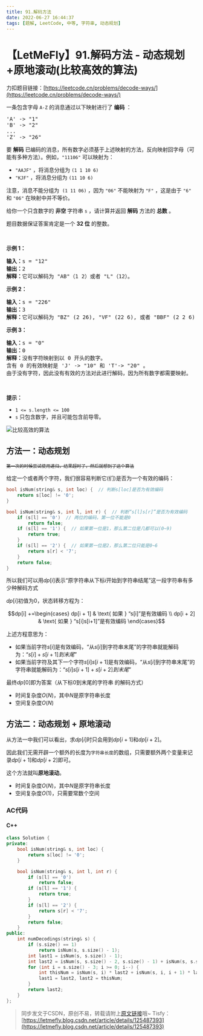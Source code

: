 ```yaml
---
title: 91.解码方法
date: 2022-06-27 16:44:37
tags: [题解, LeetCode, 中等, 字符串, 动态规划]
---
```


# 【LetMeFly】91.解码方法 - 动态规划+原地滚动(比较高效的算法)

力扣题目链接：[https://leetcode.cn/problems/decode-ways/](https://leetcode.cn/problems/decode-ways/)

<p>一条包含字母&nbsp;<code>A-Z</code> 的消息通过以下映射进行了 <strong>编码</strong> ：</p>

<pre>
'A' -&gt; "1"
'B' -&gt; "2"
...
'Z' -&gt; "26"</pre>

<p>要 <strong>解码</strong> 已编码的消息，所有数字必须基于上述映射的方法，反向映射回字母（可能有多种方法）。例如，<code>"11106"</code> 可以映射为：</p>

<ul>
	<li><code>"AAJF"</code> ，将消息分组为 <code>(1 1 10 6)</code></li>
	<li><code>"KJF"</code> ，将消息分组为 <code>(11 10 6)</code></li>
</ul>

<p>注意，消息不能分组为&nbsp; <code>(1 11 06)</code> ，因为 <code>"06"</code> 不能映射为 <code>"F"</code> ，这是由于 <code>"6"</code> 和 <code>"06"</code> 在映射中并不等价。</p>

<p>给你一个只含数字的 <strong>非空 </strong>字符串 <code>s</code> ，请计算并返回 <strong>解码</strong> 方法的 <strong>总数</strong> 。</p>

<p>题目数据保证答案肯定是一个 <strong>32 位</strong> 的整数。</p>

<p>&nbsp;</p>

<p><strong>示例 1：</strong></p>

<pre>
<strong>输入：</strong>s = "12"
<strong>输出：</strong>2
<strong>解释：</strong>它可以解码为 "AB"（1 2）或者 "L"（12）。
</pre>

<p><strong>示例 2：</strong></p>

<pre>
<strong>输入：</strong>s = "226"
<strong>输出：</strong>3
<strong>解释：</strong>它可以解码为 "BZ" (2 26), "VF" (22 6), 或者 "BBF" (2 2 6) 。
</pre>

<p><strong>示例 3：</strong></p>

<pre>
<strong>输入：</strong>s = "0"
<strong>输出：</strong>0
<strong>解释：</strong>没有字符映射到以 0 开头的数字。
含有 0 的有效映射是 'J' -&gt; "10" 和 'T'-&gt; "20" 。
由于没有字符，因此没有有效的方法对此进行解码，因为所有数字都需要映射。
</pre>

<p>&nbsp;</p>

<p><strong>提示：</strong></p>

<ul>
	<li><code>1 &lt;= s.length &lt;= 100</code></li>
	<li><code>s</code> 只包含数字，并且可能包含前导零。</li>
</ul>

![比较高效的算法](https://cors.tisfy.eu.org/https://img-blog.csdnimg.cn/9f1dda529e7c4a96b1cc6d0c37790e75.jpeg#pic_center)

## 方法一：动态规划

<small><del>第一次的时候尝试使用递归，结果超时了，然后就想到了这个算法</del></small>

给定一个或者两个字符，我们很容易判断它(们)是否为一个有效的编码：

```cpp
bool isNum(string& s, int loc) {  // 判断s[loc]是否为有效编码
    return s[loc] != '0';
}

bool isNum(string& s, int l, int r) {  // 判断“s[l]s[r]”是否为有效编码
    if (s[l] == '0')  // 两位的编码，第一位不能是0
        return false;
    if (s[l] == '1') {  // 如果第一位是1，那么第二位是几都可以(0~9)
        return true;
    }
    if (s[l] == '2') {  // 如果第一位是2，那么第二位只能是0~6
        return s[r] < '7';
    }
    return false;
}
```

所以我们可以用$dp[i]$表示“原字符串从下标$i$开始到字符串结尾”这一段字符串有多少种解码方式

$dp[i]$初值为$0$，状态转移方程为：

$$dp[i] +=\begin{cases}
 dp[i + 1]  & \text{ 如果 } “s[i]”是有效编码 \\
 dp[i + 2] & \text{ 如果 } “s[i]s[i+1]”是有效编码
\end{cases}$$

上述方程意思为：

+ 如果当前字符$s[i]$是有效编码，“从$s[i]$到字符串末尾”的字符串就能解码为：“$s[i] + s[i + 1]到末尾$”
+ 如果当前字符及其下一个字符$s[i]s[i+1]$是有效编码，“从$s[i]$到字符串末尾”的字符串就能解码为：“$s[i]s[i+1] + s[i + 2]到末尾$”

最终$dp[0]$即为答案（从下标$0$到末尾的字符串 的解码方式）

+ 时间复杂度$O(N)$，其中$N$是原字符串长度
+ 空间复杂度$O(N)$

## 方法二：动态规划 + 原地滚动

从方法一中我们可以看出，求$dp[i]$时只会用到$dp[i+1]$和$dp[i+2]$。

因此我们无需开辟一个额外的长度为```字符串长度```的数组，只需要额外两个变量来记录$dp[i+1]$和$dp[i+2]$即可。

这个方法就叫**原地滚动**。

+ 时间复杂度$O(N)$，其中$N$是原字符串长度
+ 空间复杂度$O(1)$，只需要常数个空间

### AC代码

#### C++

```cpp
class Solution {
private:
    bool isNum(string& s, int loc) {
        return s[loc] != '0';
    }

    bool isNum(string& s, int l, int r) {
        if (s[l] == '0')
            return false;
        if (s[l] == '1') {
            return true;
        }
        if (s[l] == '2') {
            return s[r] < '7';
        }
        return false;
    }
public:
    int numDecodings(string& s) {
        if (s.size() == 1)
            return isNum(s, s.size() - 1);
        int last1 = isNum(s, s.size() - 1);
        int last2 = isNum(s, s.size() - 2, s.size() - 1) + isNum(s, s.size() - 2) * last1;
        for (int i = s.size() - 3; i >= 0; i--) {
            int thisNum = isNum(s, i) * last2 + isNum(s, i, i + 1) * last1;
            last1 = last2, last2 = thisNum;
        }
        return last2;
    }
};
```


> 同步发文于CSDN，原创不易，转载请附上[原文链接](https://blog.tisfy.eu.org/2022/06/27/LeetCode%200091.%E8%A7%A3%E7%A0%81%E6%96%B9%E6%B3%95/)哦~
> Tisfy：[https://letmefly.blog.csdn.net/article/details/125487393](https://letmefly.blog.csdn.net/article/details/125487393)

    